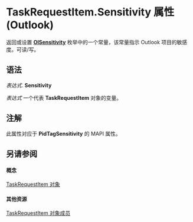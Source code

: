 
# TaskRequestItem.Sensitivity 属性 (Outlook)

返回或设置  **[OlSensitivity](611d23ca-40ee-17e9-2560-99c5508f6e29.md)** 枚举中的一个常量，该常量指示 Outlook 项目的敏感度。可读/写。


## 语法

 _表达式_. **Sensitivity**

 _表达式_ 一个代表 **TaskRequestItem** 对象的变量。


## 注解

此属性对应于 **PidTagSensitivity** 的 MAPI 属性。


## 另请参阅


#### 概念


[TaskRequestItem 对象](2908a28a-634c-e786-aa53-f3e32038b727.md)
#### 其他资源


[TaskRequestItem 对象成员](d43114ee-be91-ff02-3424-525da2cf3a50.md)